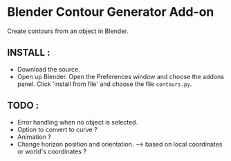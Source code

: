 Blender Contour Generator Add-on
=====

Create contours from an object in Blender. 

INSTALL :
-----

* Download the source. 
* Open up Blender. Open the Preferences window and choose the addons panel. Click 'install from file' and choose the file `contours.py`.


TODO :
-----

* Error handling when no object is selected.
* Option to convert to curve ?
* Animation ?
* Change horizon position and orientation. --> based on local coordinates or world's coordinates ?